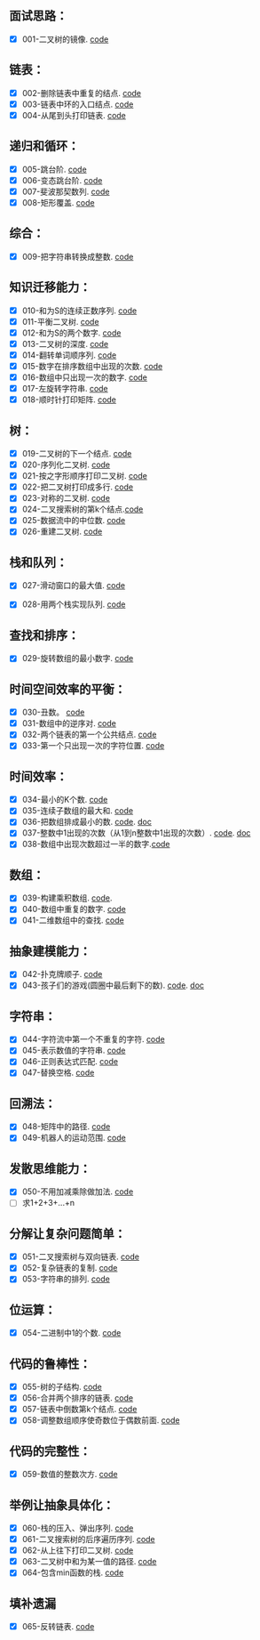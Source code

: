 ## 面试思路：

- [x] 001-二叉树的镜像. [code](src/001.cpp)

## 链表：

- [x] 002-删除链表中重复的结点. [code](src/002.cpp)
- [x] 003-链表中环的入口结点. [code](src/003.cpp)
- [x] 004-从尾到头打印链表. [code](src/004.cpp)

## 递归和循环：

- [x] 005-跳台阶. [code](src/005.cpp)
- [x] 006-变态跳台阶. [code](src/006.cpp)
- [x] 007-斐波那契数列. [code](src/007.cpp)
- [x] 008-矩形覆盖. [code](src/008.cpp)

## 综合：

- [x] 009-把字符串转换成整数. [code](src/009.cpp)

## 知识迁移能力：

- [x] 010-和为S的连续正数序列. [code](src/010.cpp)
- [x] 011-平衡二叉树. [code](src/011.cpp)
- [x] 012-和为S的两个数字. [code](src/012.cpp)
- [x] 013-二叉树的深度. [code](src/013.cpp)
- [x] 014-翻转单词顺序列. [code](src/014.cpp)
- [x] 015-数字在排序数组中出现的次数. [code](src/015.cpp)
- [x] 016-数组中只出现一次的数字. [code](src/016.cpp)
- [x] 017-左旋转字符串. [code](src/017.cpp)
- [x] 018-顺时针打印矩阵. [code](src/018.cpp)

## 树：

- [x] 019-二叉树的下一个结点. [code](src/019.cpp)
- [x] 020-序列化二叉树. [code](src/020.cpp)
- [x] 021-按之字形顺序打印二叉树. [code](src/021.cpp)
- [x] 022-把二叉树打印成多行. [code](src/022.cpp)
- [x] 023-对称的二叉树. [code](src/023.cpp)
- [x] 024-二叉搜索树的第k个结点.[code](src/024.cpp)
- [x] 025-数据流中的中位数. [code](src/025.cpp)
- [x] 026-重建二叉树. [code](src/026.cpp)

## 栈和队列：

- [x] 027-滑动窗口的最大值. [code](src/027.cpp)
- [x] 028-用两个栈实现队列. [code](src/028.cpp)


## 查找和排序：

- [x] 029-旋转数组的最小数字. [code](src/029.cpp)

## 时间空间效率的平衡：

- [x] 030-丑数。 [code](src/030.cpp)
- [x] 031-数组中的逆序对. [code](src/031.cpp)
- [x] 032-两个链表的第一个公共结点. [code](src/032.cpp)
- [x] 033-第一个只出现一次的字符位置. [code](src/033.cpp)

## 时间效率：

- [x] 034-最小的K个数. [code](src/034.cpp)
- [x] 035-连续子数组的最大和. [code](src/035.cpp)
- [x] 036-把数组排成最小的数. [code](src/036.cpp). [doc](doc/036.md)
- [x] 037-整数中1出现的次数（从1到n整数中1出现的次数）. [code](src/037.cpp). [doc](doc/037.md)
- [x] 038-数组中出现次数超过一半的数字.[code](src/038.cpp)

## 数组：

- [x] 039-构建乘积数组. [code](src/039.cpp). 
- [x] 040-数组中重复的数字. [code](src/040.cpp)
- [x] 041-二维数组中的查找. [code](src/041.cpp)

## 抽象建模能力：

- [x] 042-扑克牌顺子. [code](src/042.cpp) 
- [x] 043-孩子们的游戏(圆圈中最后剩下的数). [code](src/043.cpp). [doc](doc/043.md)

## 字符串：

- [x] 044-字符流中第一个不重复的字符. [code](src/044.cpp)
- [x] 045-表示数值的字符串. [code](src/045.cpp)
- [x] 046-正则表达式匹配. [code](src/046.cpp)
- [x] 047-替换空格. [code](src/047.cpp)

## 回溯法：

- [x] 048-矩阵中的路径. [code](src/048.cpp)
- [x] 049-机器人的运动范围. [code](src/049.cpp)

## 发散思维能力：

- [x] 050-不用加减乘除做加法. [code](src/050.cpp)
- [ ] 求1+2+3+...+n

## 分解让复杂问题简单：

- [x] 051-二叉搜索树与双向链表. [code](src/051.cpp)
- [x] 052-复杂链表的复制. [code](src/052.cpp)
- [x] 053-字符串的排列. [code](src/053.cpp)

## 位运算：

- [x] 054-二进制中1的个数. [code](src/054.cpp)

## 代码的鲁棒性：

- [x] 055-树的子结构. [code](src/055.cpp)
- [x] 056-合并两个排序的链表. [code](src/056.cpp)
- [x] 057-链表中倒数第k个结点. [code](src/057.cpp)
- [x] 058-调整数组顺序使奇数位于偶数前面. [code](src/058.cpp)

## 代码的完整性：

- [x] 059-数值的整数次方. [code](src/059.cpp)

## 举例让抽象具体化：

- [x] 060-栈的压入、弹出序列. [code](src/060.cpp)
- [x] 061-二叉搜索树的后序遍历序列. [code](src/061.cpp)
- [x] 062-从上往下打印二叉树. [code](src/062.cpp)
- [x] 063-二叉树中和为某一值的路径. [code](src/063.cpp)
- [x] 064-包含min函数的栈. [code](src/064.cpp)

## 填补遗漏
- [x] 065-反转链表. [code](src/065.cpp)

